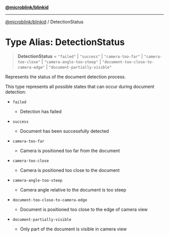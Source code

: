 [**@microblink/blinkid**](../README.md)

***

[@microblink/blinkid](../README.md) / DetectionStatus

# Type Alias: DetectionStatus

> **DetectionStatus** = `"failed"` \| `"success"` \| `"camera-too-far"` \| `"camera-too-close"` \| `"camera-angle-too-steep"` \| `"document-too-close-to-camera-edge"` \| `"document-partially-visible"`

Represents the status of the document detection process.

This type represents all possible states that can occur during document detection:

- `failed`
  - Detection has failed

- `success`
  - Document has been successfully detected

- `camera-too-far`
  - Camera is positioned too far from the document

- `camera-too-close`
  - Camera is positioned too close to the document

- `camera-angle-too-steep`
  - Camera angle relative to the document is too steep

- `document-too-close-to-camera-edge`
  - Document is positioned too close to the edge of camera view

- `document-partially-visible`
  - Only part of the document is visible in camera view

